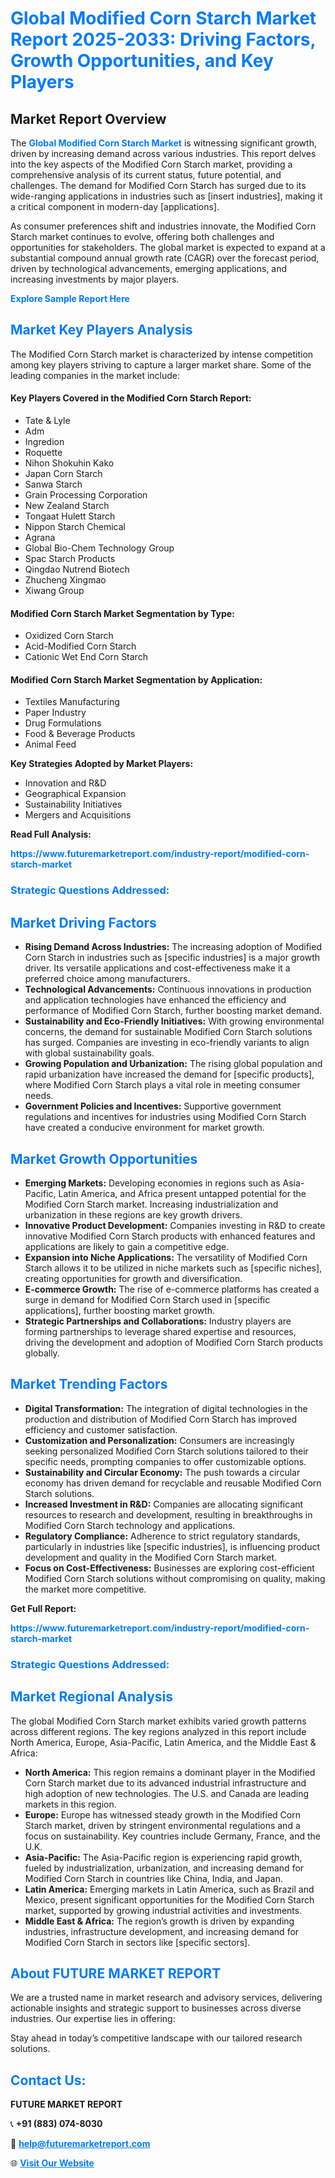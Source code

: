 <h1 style="color: #007BFF;">Global Modified Corn Starch Market Report 2025-2033: Driving Factors, Growth Opportunities, and Key Players</h1>

<section id="overview">
<h2>Market Report Overview</h2>
<p>The <a href="https://www.futuremarketreport.com/industry-report/modified-corn-starch-market" style="color: #007BFF; text-decoration: none;"><strong>Global Modified Corn Starch Market</strong></a> is witnessing significant growth, driven by increasing demand across various industries. This report delves into the key aspects of the Modified Corn Starch market, providing a comprehensive analysis of its current status, future potential, and challenges. The demand for Modified Corn Starch has surged due to its wide-ranging applications in industries such as [insert industries], making it a critical component in modern-day [applications].</p>
<p>As consumer preferences shift and industries innovate, the Modified Corn Starch market continues to evolve, offering both challenges and opportunities for stakeholders. The global market is expected to expand at a substantial compound annual growth rate (CAGR) over the forecast period, driven by technological advancements, emerging applications, and increasing investments by major players.</p>
</section>

<section id="overview">
<p><a href="https://www.futuremarketreport.com/request-sample/reportId=30375" style="color: #007BFF; text-decoration: none;"><strong>Explore Sample Report Here</strong></a></p>
</section>

<section id="key-players">
<h2 style="color: #007BFF;">Market Key Players Analysis</h2>
<p>The Modified Corn Starch market is characterized by intense competition among key players striving to capture a larger market share. Some of the leading companies in the market include:</p>
<h4>Key Players Covered in the Modified Corn Starch Report:</h4>
<ul><li>Tate &amp; Lyle</li><li>Adm</li><li>Ingredion</li><li>Roquette</li><li>Nihon Shokuhin Kako</li><li>Japan Corn Starch</li><li>Sanwa Starch</li><li>Grain Processing Corporation</li><li>New Zealand Starch</li><li>Tongaat Hulett Starch</li><li>Nippon Starch Chemical</li><li>Agrana</li><li>Global Bio-Chem Technology Group</li><li>Spac Starch Products</li><li>Qingdao Nutrend Biotech</li><li>Zhucheng Xingmao</li><li>Xiwang Group</li></ul>
<h4>Modified Corn Starch Market Segmentation by Type:</h4>
<ul><li>Oxidized Corn Starch</li><li>Acid-Modified Corn Starch</li><li>Cationic Wet End Corn Starch</li></ul>

<h4>Modified Corn Starch Market Segmentation by Application:</h4>
<ul><li>Textiles Manufacturing</li><li>Paper Industry</li><li>Drug Formulations</li><li>Food &amp; Beverage Products</li><li>Animal Feed</li></ul>
<p><strong>Key Strategies Adopted by Market Players:</strong></p>
<ul>
<li>Innovation and R&D</li>
<li>Geographical Expansion</li>
<li>Sustainability Initiatives</li>
<li>Mergers and Acquisitions</li>
</ul>
</section>

<section>
<p><strong>Read Full Analysis: </strong></p><a href="https://www.futuremarketreport.com/industry-report/modified-corn-starch-market" style="color: #007BFF; text-decoration: none;"><strong>https://www.futuremarketreport.com/industry-report/modified-corn-starch-market</strong></a>
<h3 style="color: #007BFF;">Strategic Questions Addressed:</h3>
</section>

<section id="driving-factors">
<h2 style="color: #007BFF;">Market Driving Factors</h2>
<ul>
<li><strong>Rising Demand Across Industries:</strong> The increasing adoption of Modified Corn Starch in industries such as [specific industries] is a major growth driver. Its versatile applications and cost-effectiveness make it a preferred choice among manufacturers.</li>
<li><strong>Technological Advancements:</strong> Continuous innovations in production and application technologies have enhanced the efficiency and performance of Modified Corn Starch, further boosting market demand.</li>
<li><strong>Sustainability and Eco-Friendly Initiatives:</strong> With growing environmental concerns, the demand for sustainable Modified Corn Starch solutions has surged. Companies are investing in eco-friendly variants to align with global sustainability goals.</li>
<li><strong>Growing Population and Urbanization:</strong> The rising global population and rapid urbanization have increased the demand for [specific products], where Modified Corn Starch plays a vital role in meeting consumer needs.</li>
<li><strong>Government Policies and Incentives:</strong> Supportive government regulations and incentives for industries using Modified Corn Starch have created a conducive environment for market growth.</li>
</ul>
</section>

<section id="growth-opportunities">
<h2 style="color: #007BFF;">Market Growth Opportunities</h2>
<ul>
<li><strong>Emerging Markets:</strong> Developing economies in regions such as Asia-Pacific, Latin America, and Africa present untapped potential for the Modified Corn Starch market. Increasing industrialization and urbanization in these regions are key growth drivers.</li>
<li><strong>Innovative Product Development:</strong> Companies investing in R&D to create innovative Modified Corn Starch products with enhanced features and applications are likely to gain a competitive edge.</li>
<li><strong>Expansion into Niche Applications:</strong> The versatility of Modified Corn Starch allows it to be utilized in niche markets such as [specific niches], creating opportunities for growth and diversification.</li>
<li><strong>E-commerce Growth:</strong> The rise of e-commerce platforms has created a surge in demand for Modified Corn Starch used in [specific applications], further boosting market growth.</li>
<li><strong>Strategic Partnerships and Collaborations:</strong> Industry players are forming partnerships to leverage shared expertise and resources, driving the development and adoption of Modified Corn Starch products globally.</li>
</ul>
</section>

<section id="trending-factors">
<h2 style="color: #007BFF;">Market Trending Factors</h2>
<ul>
<li><strong>Digital Transformation:</strong> The integration of digital technologies in the production and distribution of Modified Corn Starch has improved efficiency and customer satisfaction.</li>
<li><strong>Customization and Personalization:</strong> Consumers are increasingly seeking personalized Modified Corn Starch solutions tailored to their specific needs, prompting companies to offer customizable options.</li>
<li><strong>Sustainability and Circular Economy:</strong> The push towards a circular economy has driven demand for recyclable and reusable Modified Corn Starch solutions.</li>
<li><strong>Increased Investment in R&D:</strong> Companies are allocating significant resources to research and development, resulting in breakthroughs in Modified Corn Starch technology and applications.</li>
<li><strong>Regulatory Compliance:</strong> Adherence to strict regulatory standards, particularly in industries like [specific industries], is influencing product development and quality in the Modified Corn Starch market.</li>
<li><strong>Focus on Cost-Effectiveness:</strong> Businesses are exploring cost-efficient Modified Corn Starch solutions without compromising on quality, making the market more competitive.</li>
</ul>
</section>

<section>
<p><strong>Get Full Report: </strong></p><a href="https://www.futuremarketreport.com/industry-report/modified-corn-starch-market" style="color: #007BFF; text-decoration: none;"><strong>https://www.futuremarketreport.com/industry-report/modified-corn-starch-market</strong></a>
<h3 style="color: #007BFF;">Strategic Questions Addressed:</h3>
</section>


<section id="regional-analysis">
<h2 style="color: #007BFF;">Market Regional Analysis</h2>
<p>The global Modified Corn Starch market exhibits varied growth patterns across different regions. The key regions analyzed in this report include North America, Europe, Asia-Pacific, Latin America, and the Middle East & Africa:</p>
<ul>
<li><strong>North America:</strong> This region remains a dominant player in the Modified Corn Starch market due to its advanced industrial infrastructure and high adoption of new technologies. The U.S. and Canada are leading markets in this region.</li>
<li><strong>Europe:</strong> Europe has witnessed steady growth in the Modified Corn Starch market, driven by stringent environmental regulations and a focus on sustainability. Key countries include Germany, France, and the U.K.</li>
<li><strong>Asia-Pacific:</strong> The Asia-Pacific region is experiencing rapid growth, fueled by industrialization, urbanization, and increasing demand for Modified Corn Starch in countries like China, India, and Japan.</li>
<li><strong>Latin America:</strong> Emerging markets in Latin America, such as Brazil and Mexico, present significant opportunities for the Modified Corn Starch market, supported by growing industrial activities and investments.</li>
<li><strong>Middle East & Africa:</strong> The region’s growth is driven by expanding industries, infrastructure development, and increasing demand for Modified Corn Starch in sectors like [specific sectors].</li>
</ul>
</section>

<footer>
<h2 style="color: #007BFF;">About FUTURE MARKET REPORT</h2>
<p>We are a trusted name in market research and advisory services, delivering actionable insights and strategic support to businesses across diverse industries. Our expertise lies in offering:</p>

<p>Stay ahead in today’s competitive landscape with our tailored research solutions.</p>

<h2 style="color: #007BFF;">Contact Us:</h2>
<p><strong>FUTURE MARKET REPORT</strong></p>
<p>📞 <strong>+91 (883) 074-8030</strong></p>
<p>📧 <strong><a href="mailto:help@futuremarketreport.com" style="color: #007BFF;">help@futuremarketreport.com</a></strong></p>
<p>🌐 <strong><a href="https://www.futuremarketreport.com/" style="color: #007BFF;">Visit Our Website</a></strong></p>
</footer>